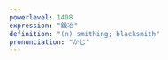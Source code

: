 ```yaml
---
powerlevel: 1408
expression: "鍛冶"
definition: "(n) smithing; blacksmith"
pronunciation: "かじ"
---
```

